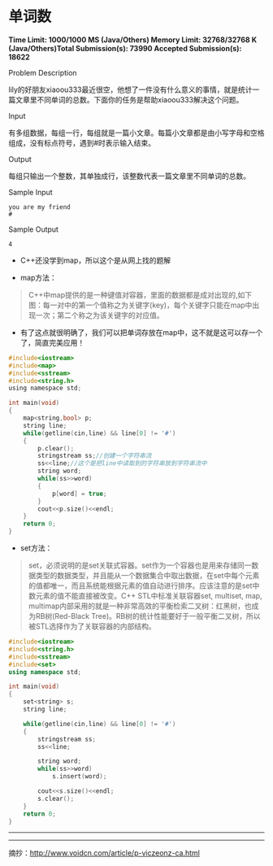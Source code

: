 # 单词数

**Time Limit: 1000/1000 MS (Java/Others)    Memory Limit: 32768/32768 K (Java/Others)Total Submission(s): 73990    Accepted Submission(s): 18622**

Problem Description

lily的好朋友xiaoou333最近很空，他想了一件没有什么意义的事情，就是统计一篇文章里不同单词的总数。下面你的任务是帮助xiaoou333解决这个问题。

 

Input

有多组数据，每组一行，每组就是一篇小文章。每篇小文章都是由小写字母和空格组成，没有标点符号，遇到#时表示输入结束。

 

Output

每组只输出一个整数，其单独成行，该整数代表一篇文章里不同单词的总数。

 

Sample Input

```
you are my friend
#
```

 

Sample Output

```
4
```

- C++还没学到map，所以这个是从网上找的题解





- map方法：

> C++中map提供的是一种键值对容器，里面的数据都是成对出现的,如下图：每一对中的第一个值称之为关键字(key)，每个关键字只能在map中出现一次；第二个称之为该关键字的对应值。

- 有了这点就很明确了，我们可以把单词存放在map中，这不就是这可以存一个了，简直完美应用！

```c
#include<iostream>
#include<map>
#include<sstream>
#include<string.h>
using namespace std;

int main(void)
{
    map<string,bool> p;
    string line;
    while(getline(cin,line) && line[0] != '#')
    {
        p.clear();
        stringstream ss;//创建一个字符串流
        ss<<line;//这个是把line中读取到的字符串放到字符串流中
        string word;
        while(ss>>word)
        {
            p[word] = true;
        }
        cout<<p.size()<<endl;
    }
    return 0;
}
```





- set方法：

> set，必须说明的是set关联式容器。set作为一个容器也是用来存储同一数据类型的数据类型，并且能从一个数据集合中取出数据，在set中每个元素的值都唯一，而且系统能根据元素的值自动进行排序。应该注意的是set中数元素的值不能直接被改变。C++ STL中标准关联容器set, multiset, map, multimap内部采用的就是一种非常高效的平衡检索二叉树：红黑树，也成为RB树(Red-Black Tree)。RB树的统计性能要好于一般平衡二叉树，所以被STL选择作为了关联容器的内部结构。

```c++
#include<iostream>
#include<string.h>
#include<sstream>
#include<set>
using namespace std;

int main(void)
{
    set<string> s;
    string line;

    while(getline(cin,line) && line[0] != '#')
    {
        stringstream ss;
        ss<<line;

        string word;
        while(ss>>word)
            s.insert(word);

        cout<<s.size()<<endl;
        s.clear();
    }
    return 0;
}
```





---

---

摘抄：http://www.voidcn.com/article/p-viczeonz-ca.html